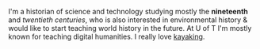 I'm a historian of science and technology studying mostly the **nineteenth** and _twentieth centuries_, who is also interested in environmental history & would like to start teaching world history in the future.  At U of T I'm mostly known for teaching digital humanities. I really love [kayaking](https://wikipedia.org/en/kayak).
